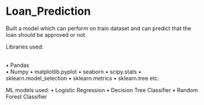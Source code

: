 # Loan_Prediction

Built a model which can perform on train dataset and can predict that the loan should be approved or not.

Libraries used:

<br>•	Pandas</br>
•	Numpy
•	matplotlib.pyplot
•	seaborn
•	scipy.stats
•	sklearn.model_selection
•	sklearn.metrics
•	sklearn.tree etc.

ML models used:
•	Logistic Regression 
•	Decision Tree Classifier 
•	Random Forest Classifier
